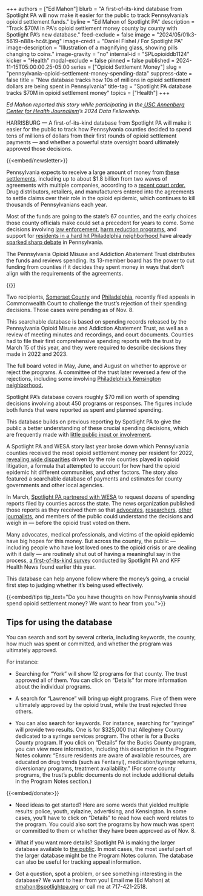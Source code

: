 +++
authors = ["Ed Mahon"]
blurb = "A first-of-its-kind database from Spotlight PA will now make it easier for the public to track Pennsylvania’s opioid settlement funds."
byline = "Ed Mahon of Spotlight PA"
description = "Track $70M in PA's opioid settlement money county by county with Spotlight PA’s new database."
feed-exclude = false
image = "2024/05/01k3-5619-n88s-hc4t.jpeg"
image-credit = "Daniel Fishel / For Spotlight PA"
image-description = "Illustration of a magnifying glass, showing pills changing to coins."
image-gravity = "no"
internal-id = "SPLopioiddb1124"
kicker = "Health"
modal-exclude = false
pinned = false
published = 2024-11-15T05:00:00.25-05:00
series = ["Opioid Settlement Money"]
slug = "pennsylvania-opioid-settlement-money-spending-data"
suppress-date = false
title = "New database tracks how 10s of millions in opioid settlement dollars are being spent in Pennsylvania"
title-tag = "Spotlight PA database tracks $70M in opioid settlement money"
topics = ["Health"]
+++

<em>Ed Mahon reported this story while participating in the</em><a href="https://centerforhealthjournalism.org/about-center"><em> USC Annenberg Center for Health Journalism</em></a><em>’s 2024 Data Fellowship.</em>

HARRISBURG — A first-of-its-kind database from Spotlight PA will make it easier for the public to track how Pennsylvania counties decided to spend tens of millions of dollars from their first rounds of opioid settlement payments — and whether a powerful state oversight board ultimately approved those decisions.

{{<embed/newsletter>}}

Pennsylvania expects to receive a large amount of money from <a href="https://www.spotlightpa.org/news/2023/05/pa-opioid-settlement-money-explained/">these settlements</a>, including up to about $1.8 billion from two waves of agreements with multiple companies, according to a <a href="https://www.paopioidtrust.org/getmedia/af2762fe-59fb-47ab-84bb-328f68252dfd/First-Amended-and-Restated-Trust-Order_2.pdf">recent court order.</a> Drug distributors, retailers, and manufacturers entered into the agreements to settle claims over their role in the opioid epidemic, which continues to kill thousands of Pennsylvanians each year.

Most of the funds are going to the state’s 67 counties, and the early choices those county officials make could set a precedent for years to come. Some decisions involving <a href="https://www.spotlightpa.org/news/2024/04/opioid-settlement-cash-boon-to-pennsylvania-prosecutors-but-public-defenders-are-being-turned-away/">law enforcement</a>, <a href="https://www.spotlightpa.org/news/2024/02/opioid-settlement-syringe-favor-cancelled/">harm reduction programs,</a> and support for <a href="https://www.spotlightpa.org/news/2024/06/pennsylvania-opioid-cash-trust-decisions/">residents in a hard hit Philadelphia neighborhood </a>have already <a href="https://www.kensingtonvoice.com/en/phillys-use-of-some-opioid-dollars-for-kensington-is-non-compliant-per-state-trust-future-funding-is-in-question/">sparked sharp debate</a> in Pennsylvania.

The Pennsylvania Opioid Misuse and Addiction Abatement Trust distributes the funds and reviews spending. Its 13-member board has the power to cut funding from counties if it decides they spent money in ways that don’t align with the requirements of the agreements.

{{<datawrapper src="https://datawrapper.dwcdn.net/FSmlD/46/" height="665" >}}

Two recipients, <a href="https://www.documentcloud.org/documents/25285708-244-md-2024-memo-of-law-filed?responsive=1&amp;title=1">Somerset County</a> and <a href="https://www.documentcloud.org/documents/25285711-20241104-memo-of-law-stamped?responsive=1&amp;title=1">Philadelphia</a>, recently filed appeals in Commonwealth Court to challenge the trust’s rejection of their spending decisions. Those cases were pending as of Nov. 8.

This searchable database is based on spending records released by the Pennsylvania Opioid Misuse and Addiction Abatement Trust, as well as a review of meeting minutes and recordings, and court documents. Counties had to file their first comprehensive spending reports with the trust by March 15 of this year, and they were required to describe decisions they made in 2022 and 2023.

The full board voted in May, June, and August on whether to approve or reject the programs. A committee of the trust later reversed a few of the rejections, including some involving <a href="https://www.inquirer.com/health/opioid-addiction/kensington-opioid-settlement-money-ruling-20241003.html">Philadelphia’s Kensington neighborhood.</a>

Spotlight PA’s database covers roughly $70 million worth of spending decisions involving about 450 programs or responses. The figures include both funds that were reported as spent and planned spending.

This database builds on previous reporting by Spotlight PA to give the public a better understanding of these crucial spending decisions, which are frequently made with <a href="https://www.spotlightpa.org/news/2024/06/pennsylvania-opioid-settlement-board-secret-meetings-lawmaker-challenge/">little public input or involvement</a>.<a href="https://www.spotlightpa.org/news/2024/06/pennsylvania-opioid-settlement-board-secret-meetings-lawmaker-challenge/"></a>

A Spotlight PA and WESA story last year broke down which Pennsylvania counties received the most opioid settlement money per resident for 2022, <a href="https://www.spotlightpa.org/news/2023/10/pennsylvania-opioid-settlement-fund-receive/">revealing wide disparities</a> driven by the role counties played in opioid litigation, a formula that attempted to account for how hard the opioid epidemic hit different communities, and other factors. The story also featured a searchable database of payments and estimates for county governments and other local agencies.

In March, <a href="https://www.spotlightpa.org/news/2024/03/opioid-settlement-money-67-counties/">Spotlight PA partnered with WESA</a> to request dozens of spending reports filed by counties across the state. The news organization published those reports as they received them so that <a href="https://static1.squarespace.com/static/640e4d9374e80160b84e0be4/t/66c356f3c1507d1a79044f69/1724077811524/A+Roadmap+for+Opioid+Settlement+Funds_+Supporting+Communities+%26+Ending+the+Overdose+.pdf">advocates</a>, <a href="https://appalachiaopioidremediation.org/">researchers</a>, <a href="https://kffhealthnews.org/news/article/health-202-opioid-settlement-cash-county-salaries/">other journalists</a>, and members of the public could understand the decisions and weigh in — before the opioid trust voted on them.

Many advocates, medical professionals, and victims of the opioid epidemic have big hopes for this money. But across the country, the public — including people who have lost loved ones to the opioid crisis or are dealing with it daily — are routinely shut out of having a meaningful say in the process, <a href="https://www.spotlightpa.org/news/2024/08/opioid-settlement-cash-public-comments-ignored/">a first-of-its-kind survey</a> conducted by Spotlight PA and KFF Health News found earlier this year.

This database can help anyone follow where the money’s going, a crucial first step to judging whether it’s being used effectively.

{{<embed/tips tip_text="Do you have thoughts on how Pennsylvania should spend opioid settlement money? We want to hear from you.">}}

## Tips for using the database

You can search and sort by several criteria, including keywords, the county, how much was spent or committed, and whether the program was ultimately approved.

For instance:

- Searching for “York” will show 12 programs for that county. The trust approved all of them. You can click on “Details” for more information about the individual programs.

- A search for “Lawrence” will bring up eight programs. Five of them were ultimately approved by the opioid trust, while the trust rejected three others.

- You can also search for keywords. For instance, searching for “syringe” will provide two results. One is for $325,000 that Allegheny County dedicated to a syringe services program. The other is for a Bucks County program. If you click on “Details” for the Bucks County program, you can view more information, including this description in the Program Notes column: “Ensure residents are aware of available resources, are educated on drug trends (such as Fentanyl), medication/syringe returns, diversionary programs, treatment availability.” (For some county programs, the trust’s public documents do not include additional details in the Program Notes section.)

{{<embed/donate>}}

- Need ideas to get started? Here are some words that yielded multiple results: police, youth, xylazine, advertising, and Kensington. In some cases, you’ll have to click on “Details” to read how each word relates to the program. You could also sort the programs by how much was spent or committed to them or whether they have been approved as of Nov. 8.

- What if you want more details? Spotlight PA is making the larger database available to <a href="https://docs.google.com/spreadsheets/d/1o6PovO8zFXaD4mn9VhUK9hoKmECRMU4uzu2IBIRmemo/edit?gid=0#gid=0">the public</a>. In most cases, the most useful part of the larger database might be the Program Notes column. The database can also be useful for tracking appeal information.

- Got a question, spot a problem, or see something interesting in the database? We want to hear from you! Email me (Ed Mahon) at <a href="mailto:emahon@spotlightpa.org">emahon@spotlightpa.org</a> or call me at 717-421-2518.

